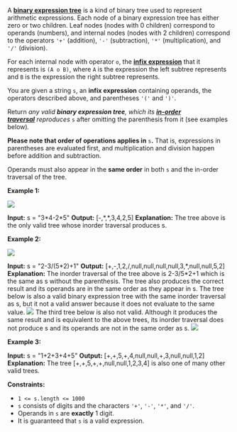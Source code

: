 A **[binary expression tree](https://en.wikipedia.org/wiki/Binary_expression_tree)** is a kind of binary tree used to represent arithmetic expressions. Each node of a binary expression tree has either zero or two children. Leaf nodes (nodes with 0 children) correspond to operands (numbers), and internal nodes (nodes with 2 children) correspond to the operators `'+'` (addition), `'-'` (subtraction), `'*'` (multiplication), and `'/'` (division).

For each internal node with operator `o`, the [**infix expression**](https://en.wikipedia.org/wiki/Infix_notation) that it represents is `(A o B)`, where `A` is the expression the left subtree represents and `B` is the expression the right subtree represents.

You are given a string `s`, an **infix expression** containing operands, the operators described above, and parentheses `'('` and `')'`.

Return _any valid **binary expression tree**, which its **[in-order traversal](https://en.wikipedia.org/wiki/Tree_traversal#In-order_(LNR))** reproduces_ `s` after omitting the parenthesis from it (see examples below)_._

**Please note that order of operations applies in** `s`**.** That is, expressions in parentheses are evaluated first, and multiplication and division happen before addition and subtraction.

Operands must also appear in the **same order** in both `s` and the in-order traversal of the tree.

**Example 1:**

![](https://assets.leetcode.com/uploads/2020/10/02/ex1-4.png)

**Input:** s = "3\*4-2\*5"
**Output:** \[-,\*,\*,3,4,2,5\]
**Explanation:** The tree above is the only valid tree whose inorder traversal produces s.

**Example 2:**

![](https://assets.leetcode.com/uploads/2020/10/02/ex1-2.png)

**Input:** s = "2-3/(5\*2)+1"
**Output:** \[+,-,1,2,/,null,null,null,null,3,\*,null,null,5,2\]
**Explanation:** The inorder traversal of the tree above is 2-3/5\*2+1 which is the same as s without the parenthesis. The tree also produces the correct result and its operands are in the same order as they appear in s.
The tree below is also a valid binary expression tree with the same inorder traversal as s, but it not a valid answer because it does not evaluate to the same value.
![](https://assets.leetcode.com/uploads/2020/10/02/ex1-1.png)
The third tree below is also not valid. Although it produces the same result and is equivalent to the above trees, its inorder traversal does not produce s and its operands are not in the same order as s.
![](https://assets.leetcode.com/uploads/2020/10/02/ex1-3.png)

**Example 3:**

**Input:** s = "1+2+3+4+5"
**Output:** \[+,+,5,+,4,null,null,+,3,null,null,1,2\]
**Explanation:** The tree \[+,+,5,+,+,null,null,1,2,3,4\] is also one of many other valid trees.

**Constraints:**

*   `1 <= s.length <= 1000`
*   `s` consists of digits and the characters `'+'`, `'-'`, `'*'`, and `'/'`.
*   Operands in `s` are **exactly** 1 digit.
*   It is guaranteed that `s` is a valid expression.